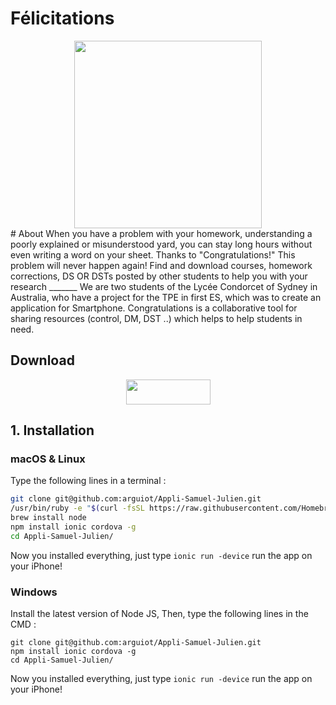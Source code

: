 # Félicitations
<center><img src="https://raw.githubusercontent.com/arguiot/Felicitations/master/resources/icon.png" width="300px" height="300px"></center>
# About
When you have a problem with your homework, understanding a poorly explained or misunderstood yard, you can stay long hours without even writing a word on your sheet. Thanks to "Congratulations!" This problem will never happen again! Find and download courses, homework corrections, DS OR DSTs posted by other students to help you with your research
_______
We are two students of the Lycée Condorcet of Sydney in Australia, who have a project for the TPE in first ES, which was to create an application for Smartphone. Congratulations is a collaborative tool for sharing resources (control, DM, DST ..) which helps to help students in need.

## Download
<center><a href="http://apple.co/2mZK3dM"><img src="https://raw.githubusercontent.com/arguiot/Felicitations/master/resources/appstore.svg" width="135px" height="40px"></a></center>

## 1. Installation
### macOS & Linux
Type the following lines in a terminal :
```Bash
git clone git@github.com:arguiot/Appli-Samuel-Julien.git
/usr/bin/ruby -e "$(curl -fsSL https://raw.githubusercontent.com/Homebrew/install/master/install)"
brew install node
npm install ionic cordova -g
cd Appli-Samuel-Julien/
```
Now you installed everything, just type `ionic run -device` run the app on your iPhone!
### Windows
Install the latest version of Node JS,
Then, type the following lines in the CMD :
```
git clone git@github.com:arguiot/Appli-Samuel-Julien.git
npm install ionic cordova -g
cd Appli-Samuel-Julien/
```
Now you installed everything, just type `ionic run -device` run the app on your iPhone!
